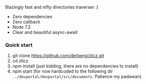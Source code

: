 Blazingly fast and nifty directories traverser :)

* Zero dependencies
* Zero callback
* Node 7.2
* Clear and beautiful async-await

### Quick start

1. git clone https://github.com/derberg/zlicz.git
2. cd zlicz
3. npm install (just kidding, there are no dependencies to install)
4. npm start (for now hardcoded to the following dir `../devportal/devportal/src/documents`. Patience my padawan)
